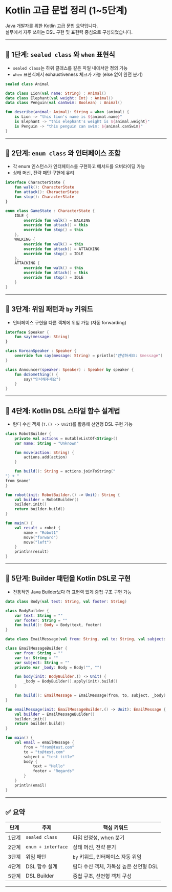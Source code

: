 # Kotlin 고급 문법 정리 (1~5단계)

Java 개발자를 위한 Kotlin 고급 문법 요약입니다.  
실무에서 자주 쓰이는 DSL 구현 및 표현력 중심으로 구성되었습니다.

---

## 🔐 1단계: `sealed class` 와 `when` 표현식

- `sealed class`는 하위 클래스를 같은 파일 내에서만 정의 가능
- `when` 표현식에서 exhaustiveness 체크가 가능 (else 없이 완전 분기)

```kotlin
sealed class Animal

data class Lion(val name: String) : Animal()
data class Elephant(val weight: Int) : Animal()
data class Penguin(val canSwim: Boolean) : Animal()

fun describe(animal: Animal): String = when (animal) {
    is Lion -> "this lion's name is ${animal.name}"
    is Elephant -> "this elephant's weight is ${animal.weight}"
    is Penguin -> "this penguin can swim: ${animal.canSwim}"
}
```

---

## 🚥 2단계: `enum class` 와 인터페이스 조합

- 각 enum 인스턴스가 인터페이스를 구현하고 메서드를 오버라이딩 가능
- 상태 머신, 전략 패턴 구현에 유리

```kotlin
interface CharacterState {
    fun walk(): CharacterState
    fun attack(): CharacterState
    fun stop(): CharacterState
}

enum class GameState : CharacterState {
    IDLE {
        override fun walk() = WALKING
        override fun attack() = this
        override fun stop() = this
    },
    WALKING {
        override fun walk() = this
        override fun attack() = ATTACKING
        override fun stop() = IDLE
    },
    ATTACKING {
        override fun walk() = this
        override fun attack() = this
        override fun stop() = IDLE
    }
}
```

---

## 🔁 3단계: 위임 패턴과 `by` 키워드

- 인터페이스 구현을 다른 객체에 위임 가능 (자동 forwarding)

```kotlin
interface Speaker {
    fun say(message: String)
}

class KoreanSpeaker : Speaker {
    override fun say(message: String) = println("안녕하세요: $message")
}

class Announcer(speaker: Speaker) : Speaker by speaker {
    fun doSomething() {
        say("인사해주세요")
    }
}
```

---

## 🧩 4단계: Kotlin DSL 스타일 함수 설계법

- 람다 수신 객체 (`T.() -> Unit`)를 활용해 선언형 DSL 구현 가능

```kotlin
class RobotBuilder {
    private val actions = mutableListOf<String>()
    var name: String = "Unknown"

    fun move(action: String) {
        actions.add(action)
    }

    fun build(): String = actions.joinToString("
") + "
from $name"
}

fun robot(init: RobotBuilder.() -> Unit): String {
    val builder = RobotBuilder()
    builder.init()
    return builder.build()
}

fun main() {
    val result = robot {
        name = "Robot1"
        move("forward")
        move("left")
    }
    println(result)
}
```

---

## 🧱 5단계: Builder 패턴을 Kotlin DSL로 구현

- 전통적인 Java Builder보다 더 표현력 있게 중첩 구조 구현 가능

```kotlin
data class Body(val text: String, val footer: String)

class BodyBuilder {
    var text: String = ""
    var footer: String = ""
    fun build(): Body = Body(text, footer)
}

data class EmailMessage(val from: String, val to: String, val subject: String, val body: Body)

class EmailMessageBuilder {
    var from: String = ""
    var to: String = ""
    var subject: String = ""
    private var _body: Body = Body("", "")

    fun body(init: BodyBuilder.() -> Unit) {
        _body = BodyBuilder().apply(init).build()
    }

    fun build(): EmailMessage = EmailMessage(from, to, subject, _body)
}

fun emailMessage(init: EmailMessageBuilder.() -> Unit): EmailMessage {
    val builder = EmailMessageBuilder()
    builder.init()
    return builder.build()
}

fun main() {
    val email = emailMessage {
        from = "from@test.com"
        to = "to@test.com"
        subject = "test title"
        body {
            text = "Hello"
            footer = "Regards"
        }
    }
    println(email)
}
```

---

## ✅ 요약

| 단계 | 주제 | 핵심 키워드 |
|------|------|--------------|
| 1단계 | `sealed class` | 타입 안정성, when 분기 |
| 2단계 | `enum + interface` | 상태 머신, 전략 분기 |
| 3단계 | 위임 패턴 | `by` 키워드, 인터페이스 자동 위임 |
| 4단계 | DSL 함수 설계 | 람다 수신 객체, 가독성 높은 선언형 DSL |
| 5단계 | DSL Builder | 중첩 구조, 선언형 객체 구성 |

---